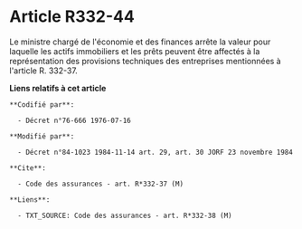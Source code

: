 # Article R332-44

Le ministre chargé de l'économie et des finances arrête la valeur pour laquelle les actifs immobiliers et les prêts peuvent
être affectés à la représentation des provisions techniques des entreprises mentionnées à l'article R. 332-37.

**Liens relatifs à cet article**

	**Codifié par**:

	  - Décret n°76-666 1976-07-16

	**Modifié par**:

	  - Décret n°84-1023 1984-11-14 art. 29, art. 30 JORF 23 novembre 1984

	**Cite**:

	  - Code des assurances - art. R*332-37 (M)

	**Liens**:

	  - TXT_SOURCE: Code des assurances - art. R*332-38 (M)
